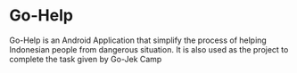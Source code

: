 # Go-Help
Go-Help is an Android Application that simplify the process of helping Indonesian people from dangerous situation. It is also used as the project to complete the task given by Go-Jek Camp
